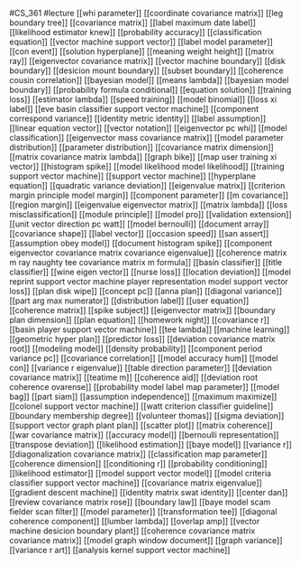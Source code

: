 #CS_361
#lecture
[[whi parameter]]
[[coordinate covariance matrix]]
[[leg boundary tree]]
[[covariance matrix]]
[[label maximum date label]]
[[likelihood estimator knew]]
[[probability accuracy]]
[[classification equation]]
[[vector machine support vector]]
[[label model parameter]]
[[con event]]
[[solution hyperplane]]
[[meaning weight height]]
[[matrix ray]]
[[eigenvector covariance matrix]]
[[vector machine boundary]]
[[disk boundary]]
[[desicion mount boundary]]
[[subset boundary]]
[[coherence cousin correlation]]
[[bayesian model]]
[[means lambda]]
[[bayesian model boundary]]
[[probability formula conditional]]
[[equation solution]]
[[training loss]]
[[estimator lambda]]
[[speed training]]
[[model binomial]]
[[loss xi label]]
[[eve basin classifier support vector machine]]
[[component correspond variance]]
[[identity metric identity]]
[[label assumption]]
[[linear equation vector]]
[[vector notation]]
[[eigenvector pc whi]]
[[model classification]]
[[eigenvector mass covariance matrix]]
[[model parameter distribution]]
[[parameter distribution]]
[[covariance matrix dimension]]
[[matrix covariance matrix lambda]]
[[graph bike]]
[[map user training xi vector]]
[[histogram spike]]
[[model likelihood model likelihood]]
[[training support vector machine]]
[[support vector machine]]
[[hyperplane equation]]
[[quadratic variance deviation]]
[[eigenvalue matrix]]
[[criterion margin principle model margin]]
[[component parameter]]
[[m covariance]]
[[region margin]]
[[eigenvalue eigenvector matrix]]
[[matrix lambda]]
[[loss misclassification]]
[[module principle]]
[[model pro]]
[[validation extension]]
[[unit vector direction pc watt]]
[[model bernoulli]]
[[document array]]
[[covariance shape]]
[[label vector]]
[[occasion speed]]
[[san assert]]
[[assumption obey model]]
[[document histogram spike]]
[[component eigenvector covariance matrix covariance eigenvalue]]
[[coherence matrix m ray naughty tee covariance matrix m formula]]
[[basin classifier]]
[[title classifier]]
[[wine eigen vector]]
[[nurse loss]]
[[location deviation]]
[[model reprint support vector machine player representation model support vector loss]]
[[plan disk wipe]]
[[concept pc]]
[[anna plan]]
[[diagonal variance]]
[[part arg max numerator]]
[[distribution label]]
[[user equation]]
[[coherence matrix]]
[[spike subject]]
[[eigenvector matrix]]
[[boundary plan dimension]]
[[plan equation]]
[[homework night]]
[[covariance r]]
[[basin player support vector machine]]
[[tee lambda]]
[[machine learning]]
[[geometric hyper plan]]
[[predictor loss]]
[[deviation covariance matrix root]]
[[modeling model]]
[[density probability]]
[[component period variance pc]]
[[covariance correlation]]
[[model accuracy hum]]
[[model con]]
[[variance r eigenvalue]]
[[table direction parameter]]
[[deviation covariance matrix]]
[[teatime m]]
[[coherence aid]]
[[deviation root coherence ovarense]]
[[probability model label map parameter]]
[[model bag]]
[[part siam]]
[[assumption independence]]
[[maximum maximize]]
[[colonel support vector machine]]
[[watt criterion classifier guideline]]
[[boundary membership degree]]
[[volunteer thomas]]
[[sigma deviation]]
[[support vector graph plant plan]]
[[scatter plot]]
[[matrix coherence]]
[[war covariance matrix]]
[[accuracy model]]
[[bernoulli representation]]
[[transpose deviation]]
[[likelihood estimation]]
[[baye model]]
[[variance r]]
[[diagonalization covariance matrix]]
[[classification map parameter]]
[[coherence dimension]]
[[conditioning r]]
[[probability conditioning]]
[[likelihood estimator]]
[[model support vector model]]
[[model criteria classifier support vector machine]]
[[covariance matrix eigenvalue]]
[[gradient descent machine]]
[[identity matrix swat identity]]
[[center dan]]
[[review covariance matrix rose]]
[[boundary law]]
[[baye model scam fielder scan filter]]
[[model parameter]]
[[transformation tee]]
[[diagonal coherence component]]
[[lumber lambda]]
[[overlap amp]]
[[vector machine desicion boundary plant]]
[[coherence covariance matrix covariance matrix]]
[[model graph window document]]
[[graph variance]]
[[variance r art]]
[[analysis kernel support vector machine]]
